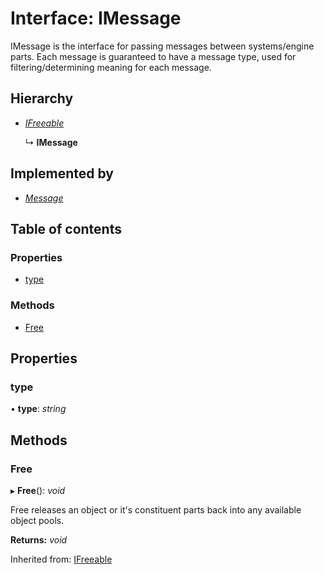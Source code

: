 # Interface: IMessage

IMessage is the interface for passing messages between systems/engine parts.
Each message is guaranteed to have a message type, used for filtering/determining
meaning for each message.

## Hierarchy

* [*IFreeable*](ifreeable.md)

  ↳ **IMessage**

## Implemented by

* [*Message*](../classes/message.md)

## Table of contents

### Properties

- [type](imessage.md#type)

### Methods

- [Free](imessage.md#free)

## Properties

### type

• **type**: *string*

## Methods

### Free

▸ **Free**(): *void*

Free releases an object or it's constituent parts back into any available object pools.

**Returns:** *void*

Inherited from: [IFreeable](ifreeable.md)
